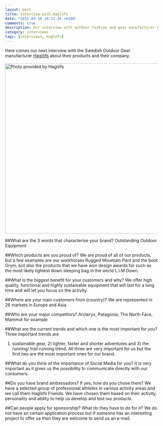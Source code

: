 ```yaml
---
layout: post
title: Interview with Haglöfs
date: "2015-03-10 19:31:36 +0200"
comments: true
description: Our interview with outdoor fashion and gear manufacturer Haglöfs.
category: interviews
tags: [interviews, haglöfs]
---
```


Here comes our next interview with the Swedish Outdoor Gear manufacturer <a href="http://www.haglofs.com" target="_blank">Haglöfs</a> about their products and their company.<br><br>
<a href="https://www.flickr.com/photos/90204224@N07/16589560330" title="Photo provided by Haglöfs"><img src="https://farm8.staticflickr.com/7590/16589560330_3c2aa8a952_o.png" width="800" height="560" alt="Photo provided by Haglöfs"></a><br><!--more-->

##What are the 3 words that characterise your brand? 
Outstanding Outdoor Equipment

##Which products are you proud of? 
We are proud of all of our products, but a few examples are our workhorses Rugged Mountain Pant and the boot Grym, but also the products that we have won design awards for such as the most likely lightest down sleeping bag in the world L.I.M Down. 
 
##What is the biggest benefit for your customers and why? 
We offer high quality, functional and highly sustainable equipment that will last for a long time and will let you focus on the activity.

##Where are your main customers from (country)? 
We are represented in 26 markets in Europe and Asia.

##Who are your major competitors? 
Arcteryx, Patagonia, The North Face, Mammut for example

##What are the current trends and which one is the most important for you? Three important trends are 
1) sustainable gear, 2) lighter, faster and shorter adventures and 3) the running/ trail running trend. All three are very important for us but the first two are the most important ones for our brand.

##What do you think of the importance of Social Media for you? 
It is very important as it gives us the possibility to communicate directly with our consumers.

##Do you have brand ambassadors? If yes, how do you chose them? 
We have a selected group of professional athletes in various activity areas and we call them Haglöfs Friends. We have chosen them based on their activity, personality and ability to help us develop and test our products.

##Can people apply for sponsorship? What do they have to do for it? 
We do not have an certain application process but if someone has an interesting project to offer us then they are welcome to send us an e-mail.
